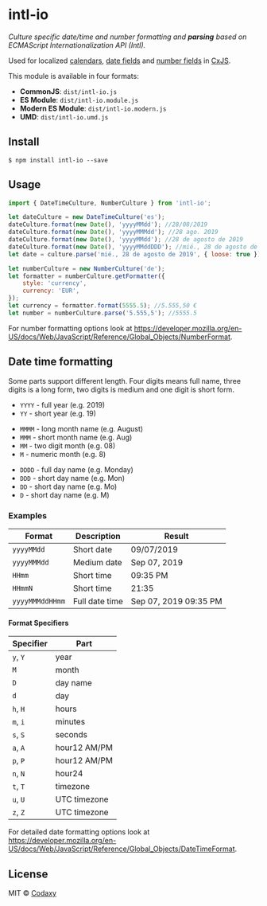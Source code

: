 # intl-io

_Culture specific date/time and number formatting and **parsing** based on ECMAScript Internationalization API (Intl)._

Used for localized [calendars](https://docs.cxjs.io/widgets/calendars), [date fields](https://docs.cxjs.io/widgets/date-fields) and [number fields](https://docs.cxjs.io/widgets/number-fields) in [CxJS](https://cxjs.io/).

This module is available in four formats:

-   **CommonJS**: `dist/intl-io.js`
-   **ES Module**: `dist/intl-io.module.js`
-   **Modern ES Module**: `dist/intl-io.modern.js`
-   **UMD**: `dist/intl-io.umd.js`

## Install

```
$ npm install intl-io --save
```

## Usage

```js
import { DateTimeCulture, NumberCulture } from 'intl-io';

let dateCulture = new DateTimeCulture('es');
dateCulture.format(new Date(), 'yyyyMMdd'); //28/08/2019
dateCulture.format(new Date(), 'yyyyMMMdd'); //28 ago. 2019
dateCulture.format(new Date(), 'yyyyMMdd'); //28 de agosto de 2019
dateCulture.format(new Date(), 'yyyyMMddDDD'); //mié., 28 de agosto de 2019
let date = culture.parse('mié., 28 de agosto de 2019', { loose: true }); //Aug 28, 2019

let numberCulture = new NumberCulture('de');
let formatter = numberCulture.getFormatter({
    style: 'currency',
    currency: 'EUR',
});
let currency = formatter.format(5555.5); //5.555,50 €
let number = numberCulture.parse('5.555,5'); //5555.5
```

For number formatting options look at https://developer.mozilla.org/en-US/docs/Web/JavaScript/Reference/Global_Objects/NumberFormat.

## Date time formatting

Some parts support different length. Four digits means full name, three digits is a long form, two digits is medium and one digit is short form.

-   `YYYY` - full year (e.g. 2019)
-   `YY` - short year (e.g. 19)

*   `MMMM` - long month name (e.g. August)
*   `MMM` - short month name (e.g. Aug)
*   `MM` - two digit month (e.g. 08)
*   `M` - numeric month (e.g. 8)

-   `DDDD` - full day name (e.g. Monday)
-   `DDD` - short day name (e.g. Mon)
-   `DD` - short day name (e.g. Mo)
-   `D` - short day name (e.g. M)

### Examples

| Format          | Description    | Result                |
| --------------- | -------------- | --------------------- |
| `yyyyMMdd`      | Short date     | 09/07/2019            |
| `yyyyMMMdd`     | Medium date    | Sep 07, 2019          |
| `HHmm`          | Short time     | 09:35 PM              |
| `HHmmN`         | Short time     | 21:35                 |
| `yyyyMMMddHHmm` | Full date time | Sep 07, 2019 09:35 PM |

#### Format Specifiers

| Specifier | Part         |
| --------- | ------------ |
| `y`, `Y`  | year         |
| `M`       | month        |
| `D`       | day name     |
| `d`       | day          |
| `h`, `H`  | hours        |
| `m`, `i`  | minutes      |
| `s`, `S`  | seconds      |
| `a`, `A`  | hour12 AM/PM |
| `p`, `P`  | hour12 AM/PM |
| `n`, `N`  | hour24       |
| `t`, `T`  | timezone     |
| `u`, `U`  | UTC timezone |
| `z`, `Z`  | UTC timezone |

For detailed date formatting options look at https://developer.mozilla.org/en-US/docs/Web/JavaScript/Reference/Global_Objects/DateTimeFormat.

## License

MIT © [Codaxy](https://www.codaxy.com)
